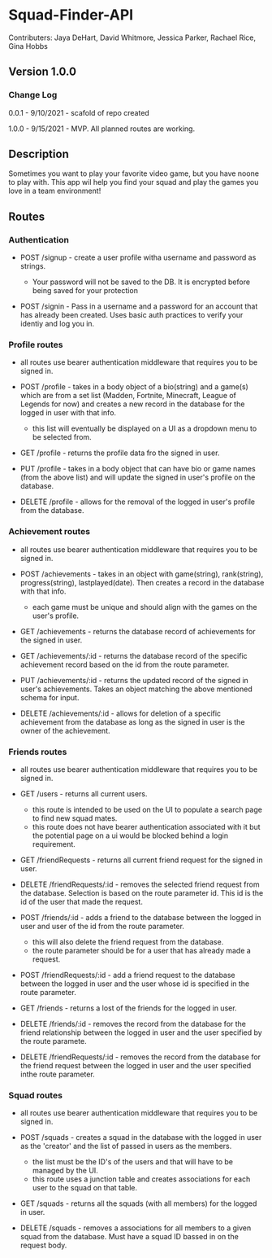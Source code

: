 # Squad-Finder-API

Contributers: Jaya DeHart, David Whitmore, Jessica Parker, Rachael Rice, Gina Hobbs

## Version 1.0.0

### Change Log

0.0.1 - 9/10/2021 - scafold of repo created

1.0.0 - 9/15/2021 - MVP. All planned routes are working.

## Description

Sometimes you want to play your favorite video game, but you have noone to play with. This app wil help you find your squad and play the games you love in a team environment!

## Routes

### Authentication

- POST /signup - create a user profile witha username and password as strings.

  - Your password will not be saved to the DB. It is encrypted before being saved for your protection

- POST /signin - Pass in a username and a password for an account that has already been created. Uses basic auth practices to verify your identiy and log you in.

### Profile routes

- all routes use bearer authentication middleware that requires you to be signed in.

- POST /profile - takes in a body object of a bio(string) and a game(s) which are from a set list (Madden, Fortnite, Minecraft, League of Legends for now) and creates a new record in the database for the logged in user with that info.

  - this list will eventually be displayed on a UI as a dropdown menu to be selected from.

- GET /profile - returns the profile data fro the signed in user.

- PUT /profile - takes in a body object that can have bio or game names (from the above list) and will update the signed in user's profile on the database.

- DELETE /profile - allows for the removal of the logged in user's profile from the database.

### Achievement routes

- all routes use bearer authentication middleware that requires you to be signed in.

- POST /achievements - takes in an object with game(string), rank(string), progress(string), lastplayed(date). Then creates a record in the database with that info.

  - each game must be unique and should align with the games on the user's profile.

- GET /achievements - returns the database record of achievements for the signed in user.

- GET /achievements/:id - returns the database record of the specific achievement record based on the id from the route parameter.

- PUT /achievements/:id - returns the updated record of the signed in user's achievements. Takes an object matching the above mentioned schema for input.

- DELETE /achievements/:id - allows for deletion of a specific achievement from the database as long as the signed in user is the owner of the achievement.

### Friends routes

- all routes use bearer authentication middleware that requires you to be signed in.

- GET /users - returns all current users.

  - this route is intended to be used on the UI to populate a search page to find new squad mates.
  - this route does not have bearer authentication associated with it but the potential page on a ui would be blocked behind a login requirement.

- GET /friendRequests - returns all current friend request for the signed in user.

- DELETE /friendRequests/:id - removes the selected friend request from the database. Selection is based on the route parameter id. This id is the id of the user that made the request.

- POST /friends/:id - adds a friend to the database between the logged in user and user of the id from the route parameter.

  - this will also delete the friend request from the database.
  - the route parameter should be for a user that has already made a request.

- POST /friendRequests/:id - add a friend request to the database between the logged in user and the user whose id is specified in the route parameter.

- GET /friends - returns a lost of the friends for the logged in user.

- DELETE /friends/:id - removes the record from the database for the friend relationship between the logged in user and the user specified by the route paramete.

- DELETE /friendRequests/:id - removes the record from the database for the friend request between the logged in user and the user specified inthe route parameter.

### Squad routes

- all routes use bearer authentication middleware that requires you to be signed in.

- POST /squads - creates a squad in the database with the logged in user as the 'creator' and the list of passed in users as the members.

  - the list must be the ID's of the users and that will have to be managed by the UI.
  - this route uses a junction table and creates associations for each user to the squad on that table.

- GET /squads - returns all the squads (with all members) for the logged in user.

- DELETE /squads - removes a associations for all members to a given squad from the database. Must have a squad ID bassed in on the request body.

